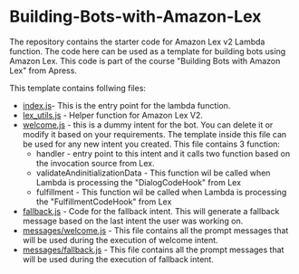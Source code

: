 # Building-Bots-with-Amazon-Lex
The repository contains the starter code for Amazon Lex v2 Lambda function. The code here can be used as a template for building bots using Amazon Lex. This code is part of the course "Building Bots with Amazon Lex" from Apress. 

This template contains follwing files:
<ul>
  <li> <a href="index.js">index.js</a>- This is the entry point for the lambda function. </li>
  <li> <a href="lex_utils.js">lex_utils.js</a> - Helper function for Amazon Lex V2.</li>
  <li> <a href="welcome.js">welcome.js</a> - this is a dummy intent for the bot. You can delete it or modify it based on your requirements. The template inside this file can be used for any new intent you created. This file contains 3 function:
    <ul>
  <li>handler - entry point to this intent and it calls two function based on the invocation source from Lex.</li>
      <li>validateAndinitializationData - This function wil be called when Lambda is processing the "DialogCodeHook" from Lex </li>
      <li>fulfillment - This function wil be called when Lambda is processing the "FulfillmentCodeHook" from Lex 
    </ul>
  </li>
  <li><a href="fallback.js">fallback.js</a> - Code for the fallback intent. This will generate a fallback message based on the last intent the user was working on.</li>
  <li><a href="messages/welcome.js">messages/welcome.js</a> - This file contains all the prompt messages that will be used during the execution of welcome intent.</li>
  <li><a href="messages/fallback.js">messages/fallback.js</a> - This file contains all the prompt messages that will be used during the execution of fallback intent.</li>
<ul>
